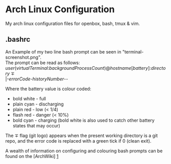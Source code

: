 Arch Linux Configuration
========================

My arch linux configuration files for openbox, bash, tmux & vim.

.bashrc
-------
An Example of my two line bash prompt can be seen in "terminal-screenshot.png".<br />
The prompt can be read as follows:<br />
*user*(*virtualTerminal*:*backgroundProcessCount*)@*hostname*[*battery*]:*directory* ∓<br />
|-*errorCode*-*historyNumber*--

Where the battery value is colour coded:
* bold white - full
* plain cyan - discharging
* plain red  - low (< 1/4)
* flash red  - danger (< 10%)
* bold cyan  - charging
(bold white is also used to catch other battery states that may occur)

The ∓ flag (git logo) appears when the present working directory is a git repo,
and the error code is replaced with a green tick if 0 (clean exit).

A wealth of information on configuring and colouring bash prompts can be found on the [ArchWiki] [1]

[1]: https://wiki.archlinux.org/index.php/Color_Bash_Prompt

